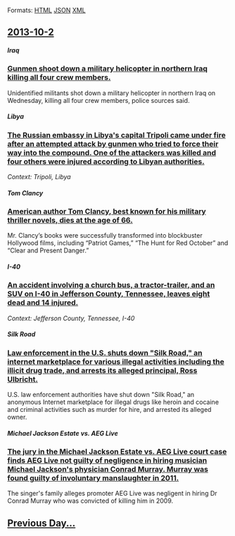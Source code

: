 
Formats: [HTML](2013/10/2/index.html)  [JSON](2013/10/2/index.json)  [XML](2013/10/2/index.xml)  

## [2013-10-2](/news/2013/10/2/index.md)

##### Iraq
### [Gunmen shoot down a military helicopter in northern Iraq killing all four crew members. ](/news/2013/10/2/gunmen-shoot-down-a-military-helicopter-in-northern-iraq-killing-all-four-crew-members.md)
Unidentified militants shot down a military helicopter in northern Iraq on Wednesday, killing all four crew members, police sources said.

##### Libya
### [The Russian embassy in Libya's capital Tripoli came under fire after an attempted attack by gunmen who tried to force their way into the compound. One of the attackers was killed and four others were injured according to Libyan authorities. ](/news/2013/10/2/the-russian-embassy-in-libya-s-capital-tripoli-came-under-fire-after-an-attempted-attack-by-gunmen-who-tried-to-force-their-way-into-the-com.md)
_Context: Tripoli, Libya_

##### Tom Clancy
### [American author Tom Clancy, best known for his military thriller novels, dies at the age of 66. ](/news/2013/10/2/american-author-tom-clancy-best-known-for-his-military-thriller-novels-dies-at-the-age-of-66.md)
Mr. Clancy’s books were successfully transformed into blockbuster Hollywood films, including “Patriot Games,” “The Hunt for Red October” and “Clear and Present Danger.”

##### I-40
### [An accident involving a church bus, a tractor-trailer, and an SUV on I-40 in Jefferson County, Tennessee, leaves eight dead and 14 injured. ](/news/2013/10/2/an-accident-involving-a-church-bus-a-tractor-trailer-and-an-suv-on-i-40-in-jefferson-county-tennessee-leaves-eight-dead-and-14-injured.md)
_Context: Jefferson County, Tennessee, I-40_

##### Silk Road
### [Law enforcement in the U.S. shuts down "Silk Road," an internet marketplace for various illegal activities including the illicit drug trade, and arrests its alleged principal, Ross Ulbricht. ](/news/2013/10/2/law-enforcement-in-the-u-s-shuts-down-silk-road-an-internet-marketplace-for-various-illegal-activities-including-the-illicit-drug-trade.md)
U.S. law enforcement authorities have shut down &quot;Silk Road,&quot; an anonymous Internet marketplace for illegal drugs like heroin and cocaine and criminal activities such as murder for hire, and arrested its alleged owner.

##### Michael Jackson Estate vs. AEG Live
### [The jury in the Michael Jackson Estate vs. AEG Live court case finds AEG Live not guilty of negligence in hiring musician Michael Jackson's physician Conrad Murray. Murray was found guilty of involuntary manslaughter in 2011. ](/news/2013/10/2/the-jury-in-the-michael-jackson-estate-vs-aeg-live-court-case-finds-aeg-live-not-guilty-of-negligence-in-hiring-musician-michael-jackson-s.md)
The singer&#039;s family alleges promoter AEG Live was negligent in hiring Dr Conrad Murray who was convicted of killing him in 2009.

## [Previous Day...](/news/2013/10/1/index.md)


